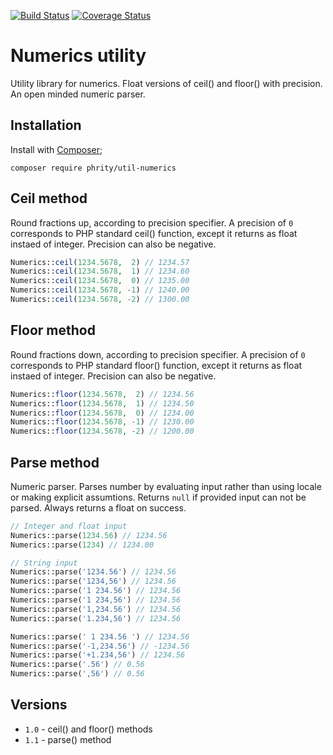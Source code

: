 [![Build Status](https://travis-ci.org/sirn-se/phrity-util-numerics.svg?branch=master)](https://travis-ci.org/sirn-se/phrity-util-numerics)
[![Coverage Status](https://coveralls.io/repos/github/sirn-se/phrity-util-numerics/badge.svg?branch=master)](https://coveralls.io/github/sirn-se/phrity-util-numerics?branch=master)

# Numerics utility

Utility library for numerics. Float versions of ceil() and floor() with precision. An open minded numeric parser.

## Installation

Install with [Composer](https://getcomposer.org/);
```
composer require phrity/util-numerics
```

## Ceil method

Round fractions up, according to precision specifier. A precision of `0` corresponds to PHP standard ceil() function, except it returns as float instaed of integer. Precision can also be negative.

```php
Numerics::ceil(1234.5678,  2) // 1234.57
Numerics::ceil(1234.5678,  1) // 1234.60
Numerics::ceil(1234.5678,  0) // 1235.00
Numerics::ceil(1234.5678, -1) // 1240.00
Numerics::ceil(1234.5678, -2) // 1300.00
```

## Floor method

Round fractions down, according to precision specifier. A precision of `0` corresponds to PHP standard floor() function, except it returns as float instaed of integer. Precision can also be negative.

```php
Numerics::floor(1234.5678,  2) // 1234.56
Numerics::floor(1234.5678,  1) // 1234.50
Numerics::floor(1234.5678,  0) // 1234.00
Numerics::floor(1234.5678, -1) // 1230.00
Numerics::floor(1234.5678, -2) // 1200.00
```

## Parse method

Numeric parser. Parses number by evaluating input rather than using locale or making explicit assumtions. Returns `null` if provided input can not be parsed. Always returns a float on success.

```php
// Integer and float input
Numerics::parse(1234.56) // 1234.56
Numerics::parse(1234) // 1234.00

// String input
Numerics::parse('1234.56') // 1234.56
Numerics::parse('1234,56') // 1234.56
Numerics::parse('1 234.56') // 1234.56
Numerics::parse('1 234,56') // 1234.56
Numerics::parse('1,234.56') // 1234.56
Numerics::parse('1.234,56') // 1234.56

Numerics::parse(' 1 234.56 ') // 1234.56
Numerics::parse('-1,234.56') // -1234.56
Numerics::parse('+1.234,56') // 1234.56
Numerics::parse('.56') // 0.56
Numerics::parse(',56') // 0.56

```

## Versions

* `1.0` - ceil() and floor() methods
* `1.1` - parse() method